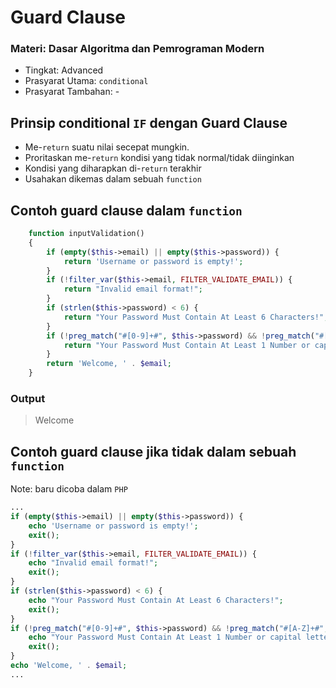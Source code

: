 # Guard Clause

### Materi: Dasar Algoritma dan Pemrograman Modern
* Tingkat: Advanced
* Prasyarat Utama: `conditional`
* Prasyarat Tambahan: -

## Prinsip conditional `IF` dengan Guard Clause
* Me-`return` suatu nilai secepat mungkin.
* Proritaskan me-`return` kondisi yang tidak normal/tidak diinginkan
* Kondisi yang diharapkan di-`return` terakhir
* Usahakan dikemas dalam sebuah `function`

## Contoh guard clause dalam `function`
```php
    function inputValidation()
    {
        if (empty($this->email) || empty($this->password)) {
            return 'Username or password is empty!';
        }
        if (!filter_var($this->email, FILTER_VALIDATE_EMAIL)) {
            return "Invalid email format!";
        }
        if (strlen($this->password) < 6) {
            return "Your Password Must Contain At Least 6 Characters!";
        }
        if (!preg_match("#[0-9]+#", $this->password) && !preg_match("#[A-Z]+#", $this->password)) {
            return "Your Password Must Contain At Least 1 Number or capital letter! ";
        }
        return 'Welcome, ' . $email;
    }
```
### Output
> Welcome <email>

## Contoh guard clause jika tidak dalam sebuah `function`
Note: baru dicoba dalam `PHP`
```php
...
if (empty($this->email) || empty($this->password)) {
    echo 'Username or password is empty!';
    exit();
}
if (!filter_var($this->email, FILTER_VALIDATE_EMAIL)) {
    echo "Invalid email format!";
    exit();
}
if (strlen($this->password) < 6) {
    echo "Your Password Must Contain At Least 6 Characters!";
    exit();
}
if (!preg_match("#[0-9]+#", $this->password) && !preg_match("#[A-Z]+#", $this->password)) {
    echo "Your Password Must Contain At Least 1 Number or capital letter! ";
    exit();
}
echo 'Welcome, ' . $email;
...
```
